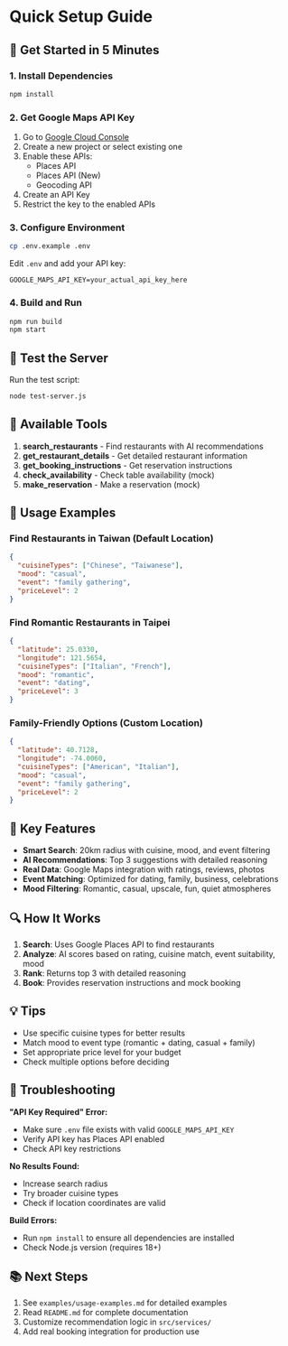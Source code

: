 # Quick Setup Guide

## 🚀 Get Started in 5 Minutes

### 1. Install Dependencies
```bash
npm install
```

### 2. Get Google Maps API Key
1. Go to [Google Cloud Console](https://console.cloud.google.com/)
2. Create a new project or select existing one
3. Enable these APIs:
   - Places API
   - Places API (New)
   - Geocoding API
4. Create an API Key
5. Restrict the key to the enabled APIs

### 3. Configure Environment
```bash
cp .env.example .env
```

Edit `.env` and add your API key:
```
GOOGLE_MAPS_API_KEY=your_actual_api_key_here
```

### 4. Build and Run
```bash
npm run build
npm start
```

## 🧪 Test the Server

Run the test script:
```bash
node test-server.js
```

## 🔧 Available Tools

1. **search_restaurants** - Find restaurants with AI recommendations
2. **get_restaurant_details** - Get detailed restaurant information
3. **get_booking_instructions** - Get reservation instructions
4. **check_availability** - Check table availability (mock)
5. **make_reservation** - Make a reservation (mock)

## 📖 Usage Examples

### Find Restaurants in Taiwan (Default Location)
```json
{
  "cuisineTypes": ["Chinese", "Taiwanese"],
  "mood": "casual",
  "event": "family gathering",
  "priceLevel": 2
}
```

### Find Romantic Restaurants in Taipei
```json
{
  "latitude": 25.0330,
  "longitude": 121.5654,
  "cuisineTypes": ["Italian", "French"],
  "mood": "romantic",
  "event": "dating",
  "priceLevel": 3
}
```

### Family-Friendly Options (Custom Location)
```json
{
  "latitude": 40.7128,
  "longitude": -74.0060,
  "cuisineTypes": ["American", "Italian"],
  "mood": "casual",
  "event": "family gathering",
  "priceLevel": 2
}
```

## 🎯 Key Features

- **Smart Search**: 20km radius with cuisine, mood, and event filtering
- **AI Recommendations**: Top 3 suggestions with detailed reasoning
- **Real Data**: Google Maps integration with ratings, reviews, photos
- **Event Matching**: Optimized for dating, family, business, celebrations
- **Mood Filtering**: Romantic, casual, upscale, fun, quiet atmospheres

## 🔍 How It Works

1. **Search**: Uses Google Places API to find restaurants
2. **Analyze**: AI scores based on rating, cuisine match, event suitability, mood
3. **Rank**: Returns top 3 with detailed reasoning
4. **Book**: Provides reservation instructions and mock booking

## 💡 Tips

- Use specific cuisine types for better results
- Match mood to event type (romantic + dating, casual + family)
- Set appropriate price level for your budget
- Check multiple options before deciding

## 🚨 Troubleshooting

**"API Key Required" Error:**
- Make sure `.env` file exists with valid `GOOGLE_MAPS_API_KEY`
- Verify API key has Places API enabled
- Check API key restrictions

**No Results Found:**
- Increase search radius
- Try broader cuisine types
- Check if location coordinates are valid

**Build Errors:**
- Run `npm install` to ensure all dependencies are installed
- Check Node.js version (requires 18+)

## 📚 Next Steps

1. See `examples/usage-examples.md` for detailed examples
2. Read `README.md` for complete documentation
3. Customize recommendation logic in `src/services/`
4. Add real booking integration for production use 